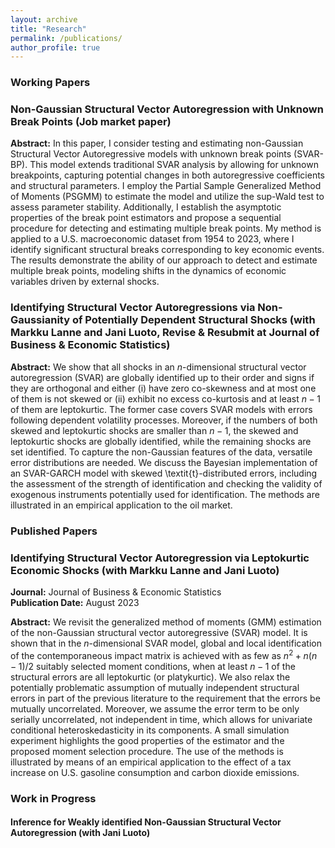 ```yaml
---
layout: archive
title: "Research"
permalink: /publications/
author_profile: true
---
```



### Working Papers

### **Non-Gaussian Structural Vector Autoregression with Unknown Break Points (Job market paper)**
  
**Abstract:** In this paper, I consider testing and estimating non-Gaussian Structural Vector Autoregressive models with unknown break points (SVAR-BP). This model extends traditional SVAR analysis by allowing for unknown breakpoints, capturing potential changes in both autoregressive coefficients and structural parameters. I employ the Partial Sample Generalized Method of Moments (PSGMM) to estimate the model and utilize the sup-Wald test to assess parameter stability. Additionally, I establish the asymptotic properties of the break point estimators and propose a sequential procedure for detecting and estimating multiple break points. My method is applied to a U.S. macroeconomic dataset from 1954 to 2023, where I identify significant structural breaks corresponding to key economic events. The results demonstrate the ability of our approach to detect and estimate multiple break points, modeling shifts in the dynamics of economic variables driven by external shocks.

### **Identifying Structural Vector Autoregressions via Non-Gaussianity of Potentially Dependent Structural Shocks (with Markku Lanne and Jani Luoto, Revise &amp; Resubmit at Journal of Business &amp; Economic Statistics)**

**Abstract:** We show that all shocks in an $n$-dimensional structural vector autoregression (SVAR) are globally identified up to their order and signs if they are orthogonal and either (i) have zero co-skewness and at most one of them is not skewed or (ii) exhibit no excess co-kurtosis and at least $n-1$ of them are leptokurtic. The former case covers SVAR models with errors following dependent volatility processes. Moreover, if the numbers of both skewed and leptokurtic shocks are smaller than $n-1$, the skewed and leptokurtic shocks are globally identified, while the remaining shocks are set identified. To capture the non-Gaussian features of the data, versatile error distributions are needed. We discuss the Bayesian implementation of an SVAR-GARCH model with skewed \textit{t}-distributed errors, including the assessment of the strength of identification and checking the validity of exogenous instruments potentially used for identification. The methods are illustrated in an empirical application to the oil market.

### Published Papers

### **Identifying Structural Vector Autoregression via Leptokurtic Economic Shocks (with Markku Lanne and Jani Luoto)**  
**Journal:** Journal of Business &amp; Economic Statistics  
**Publication Date:** August 2023  

**Abstract:** We revisit the generalized method of moments (GMM) estimation of the non-Gaussian structural vector autoregressive (SVAR) model. It is shown that in the $n$-dimensional SVAR model, global and local identification of the contemporaneous impact matrix is achieved with as few as $n^2+n(n-1)/2$ suitably selected moment conditions, when at least $n-1$ of the structural errors are all  leptokurtic (or platykurtic). We also relax the potentially problematic assumption of mutually independent structural errors in part of the previous literature to the requirement that the errors be mutually uncorrelated. Moreover, we assume the error term to be only serially uncorrelated, not independent in time, which allows for univariate conditional heteroskedasticity in its components. A small simulation experiment highlights the good properties of the estimator and the proposed moment selection procedure. The use of the methods is illustrated by means of an empirical application to the effect of a tax increase on U.S. gasoline consumption and carbon dioxide emissions.

### Work in Progress

#### **Inference for Weakly identified Non-Gaussian Structural Vector Autoregression (with Jani Luoto)**

